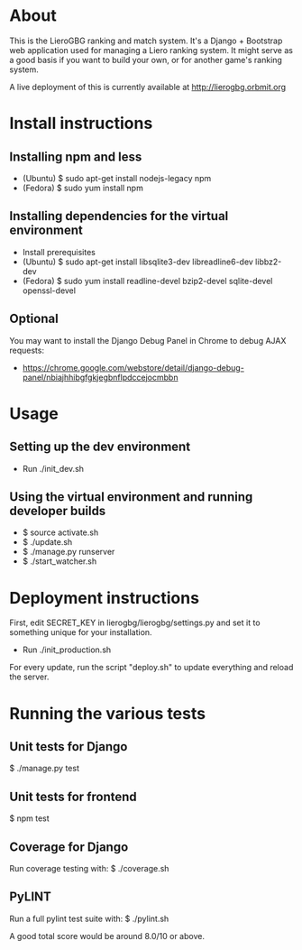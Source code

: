 About
============
This is the LieroGBG ranking and match system. It's a Django + Bootstrap web application used for managing a Liero ranking system. It might serve as a good basis if you want to build your own, or for another game's ranking system.

A live deployment of this is currently available at http://lierogbg.orbmit.org

Install instructions
====================

Installing npm and less
---------------
* (Ubuntu) $ sudo apt-get install nodejs-legacy npm
* (Fedora) $ sudo yum install npm

Installing dependencies for the virtual environment
---------------------------------------------------

* Install prerequisites
* (Ubuntu) $ sudo apt-get install libsqlite3-dev libreadline6-dev libbz2-dev
* (Fedora) $ sudo yum install readline-devel bzip2-devel sqlite-devel openssl-devel

Optional
--------
You may want to install the Django Debug Panel in Chrome to debug AJAX
requests:
* https://chrome.google.com/webstore/detail/django-debug-panel/nbiajhhibgfgkjegbnflpdccejocmbbn

Usage
=====

Setting up the dev environment
------------------
* Run ./init_dev.sh

Using the virtual environment and running developer builds
----------------------------------------------------------
* $ source activate.sh
* $ ./update.sh
* $ ./manage.py runserver
* $ ./start_watcher.sh

Deployment instructions
===================
First, edit SECRET_KEY in lierogbg/lierogbg/settings.py and set it to something unique
for your installation.
* Run ./init_production.sh

For every update, run the script "deploy.sh" to update everything and
reload the server.

Running the various tests
=========================

Unit tests for Django
----------
$ ./manage.py test

Unit tests for frontend
----------
$ npm test

Coverage for Django
--------
Run coverage testing with:
$ ./coverage.sh

PyLINT
------
Run a full pylint test suite with:
$ ./pylint.sh

A good total score would be around 8.0/10 or above.
